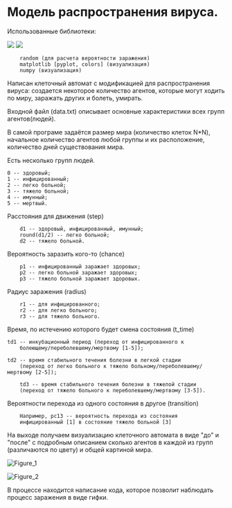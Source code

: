 # Модель распространения вируса.

Использованные библиотеки:

![](https://img.shields.io/badge/random-grey?style=flat-square) ![](https://img.shields.io/badge/matplotlib-blue?style=flat-square&logo=matplotlib) ![]()

    	random (для расчета вероятности заражения)
    	matplotlib [pyplot, colors] (визуализация)
    	numpy (визуализация)

Написан клеточный автомат с модификацией для распространения вируса: создается некоторое количество агентов, которые могут ходить по миру, заражать других и болеть, умирать.

Входной файл (data.txt) описывает основные характеристики всех групп агентов(людей).

В самой програме задаётся размер мира (количество клеток N*N), начальное количество агентов любой группы и их расположение, количество дней существования мира.

Есть несколько групп людей.

	0 -- здоровый;
	1 -- инфицированный;
	2 -- легко больной;
	3 -- тяжело больной;
	4 -- имунный;
	5 -- мертвый.

Расстояния для движения (step)

    	d1 -- здоровый, инфицированный, имунный; 
    	round(d1/2) -- легко больной;
    	d2 -- тяжело больной.

Вероятность заразить кого-то (chance)

    	p1 -- инфицированный заражает здоровых;
    	p2 -- легко больной заражает здоровых;
    	p3 -- тяжело больной заражает здоровых.

Радиус заражения (radius)

    	r1 -- для инфицированного;
    	r2 -- для легко больного;
    	r3 -- для тяжело больного.

Время, по истечению которого будет смена состояния (t_time)

   	td1 -- инкубационный период (переход от инфицированного к 
    	болеющему/переболевшему/мертвому [1-5]);
    
   	td2 -- время стабильного течения болезни в легкой стадии 
    	(переход от легко больного к тяжело больному/переболевшему/мертвому [2-5]);
    
    	td3 -- время стабильного течения болезни в тяжелой стадии 
    	(переход от тяжело больного к переболевшему/мертвому [3-5]).

Вероятности перехода из одного состояния в другое (transition)

    	Например, pc13 -- вероятность перехода из состояния 
    	инфицированный [1] в состояние тяжело больной [3]

На выходе получаем визуализацию клеточного автомата в виде "до" и "после" с подробным описанием сколько агентов в каждой из групп (различаются по цвету) и общей картиной мира.

![Figure_1](https://github.com/ArT669/pet_projects/assets/120614279/640f29d9-c589-4268-a14e-2a41a50d004b)

![Figure_2](https://github.com/ArT669/pet_projects/assets/120614279/eae84353-ae7e-4ba1-a219-de42388e4146)


В процессе находится написание кода, которое позволит наблюдать процесс заражения в виде гифки.



